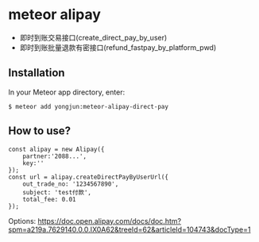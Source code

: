 meteor alipay
=========================

- 即时到账交易接口(create_direct_pay_by_user)
- 即时到账批量退款有密接口(refund_fastpay_by_platform_pwd)

## Installation

In your Meteor app directory, enter:

```
$ meteor add yongjun:meteor-alipay-direct-pay
```

## How to use?

```
const alipay = new Alipay({
    partner:'2088...',
    key:''
});
const url = alipay.createDirectPayByUserUrl({
    out_trade_no: '1234567890',
    subject: 'test付款',
    total_fee: 0.01
});
```

Options:
    https://doc.open.alipay.com/docs/doc.htm?spm=a219a.7629140.0.0.IX0A62&treeId=62&articleId=104743&docType=1